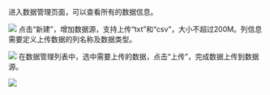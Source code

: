 进入数据管理页面，可以查看所有的数据信息。

![](https://img1.jcloudcs.com/cms/7d975be6-0841-4aba-a454-bb1c2300d64420170714160546.png)
点击“新建”，增加数据源，支持上传“txt”和“csv”，大小不超过200M。列信息需要定义上传数据的列名称及数据类型。

![](https://img1.jcloudcs.com/cms/79c9ccd3-7434-4c89-9c46-8130eb026be620170714160614.png)
在数据管理列表中，选中需要上传的数据，点击“上传”，完成数据上传到数据源。

![](https://img1.jcloudcs.com/cms/b9ccd63f-6ba0-45ac-bdd8-b785ea13868d20170714160622.png)